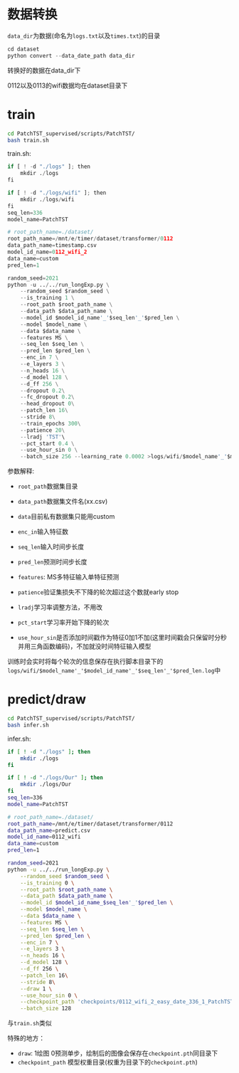 # 数据转换

`data_dir`为数据(命名为`logs.txt`以及`times.txt`)的目录

```python
cd dataset
python convert --data_date_path data_dir
```

转换好的数据在data_dir下

0112以及0113的wifi数据均在dataset目录下

# train

```bash
cd PatchTST_supervised/scripts/PatchTST/
bash train.sh
```

train.sh:

```python
if [ ! -d "./logs" ]; then
    mkdir ./logs
fi

if [ ! -d "./logs/wifi" ]; then
    mkdir ./logs/wifi
fi
seq_len=336
model_name=PatchTST

# root_path_name=./dataset/
root_path_name=/mnt/e/timer/dataset/transformer/0112
data_path_name=timestamp.csv
model_id_name=0112_wifi_2
data_name=custom
pred_len=1

random_seed=2021
python -u ../../run_longExp.py \
    --random_seed $random_seed \
    --is_training 1 \
    --root_path $root_path_name \
    --data_path $data_path_name \
    --model_id $model_id_name'_'$seq_len'_'$pred_len \
    --model $model_name \
    --data $data_name \
    --features MS \
    --seq_len $seq_len \
    --pred_len $pred_len \
    --enc_in 7 \
    --e_layers 3 \
    --n_heads 16 \
    --d_model 128 \
    --d_ff 256 \
    --dropout 0.2\
    --fc_dropout 0.2\
    --head_dropout 0\
    --patch_len 16\
    --stride 8\
    --train_epochs 300\
    --patience 20\
    --lradj 'TST'\
    --pct_start 0.4 \
    --use_hour_sin 0 \
    --batch_size 256 --learning_rate 0.0002 >logs/wifi/$model_name'_'$model_id_name'_'$seq_len'_'$pred_len.log 
```

参数解释:

- `root_path`数据集目录
- `data_path`数据集文件名(xx.csv)
- `data`目前私有数据集只能用custom

- `enc_in`输入特征数
- `seq_len`输入时间步长度
- `pred_len`预测时间步长度
- `features`: MS多特征输入单特征预测
- `patience`验证集损失不下降的轮次超过这个数就early stop
- `lradj`学习率调整方法，不用改
- `pct_start`学习率开始下降的轮次
- `use_hour_sin`是否添加时间戳作为特征0加1不加(这里时间戳会只保留时分秒并用三角函数编码)，不加就没时间特征输入模型

训练时会实时将每个轮次的信息保存在执行脚本目录下的`logs/wifi/$model_name'_'$model_id_name'_'$seq_len'_'$pred_len.log`中



# predict/draw

```bash
cd PatchTST_supervised/scripts/PatchTST/
bash infer.sh
```

infer.sh:

```bash
if [ ! -d "./logs" ]; then
    mkdir ./logs
fi

if [ ! -d "./logs/Our" ]; then
    mkdir ./logs/Our
fi
seq_len=336
model_name=PatchTST

# root_path_name=./dataset/
root_path_name=/mnt/e/timer/dataset/transformer/0112
data_path_name=predict.csv
model_id_name=0112_wifi
data_name=custom
pred_len=1

random_seed=2021
python -u ../../run_longExp.py \
    --random_seed $random_seed \
    --is_training 0 \
    --root_path $root_path_name \
    --data_path $data_path_name \
    --model_id $model_id_name_$seq_len'_'$pred_len \
    --model $model_name \
    --data $data_name \
    --features MS \
    --seq_len $seq_len \
    --pred_len $pred_len \
    --enc_in 7 \
    --e_layers 3 \
    --n_heads 16 \
    --d_model 128 \
    --d_ff 256 \
    --patch_len 16\
    --stride 8\
    --draw 1 \
    --use_hour_sin 0 \
    --checkpoint_path 'checkpoints/0112_wifi_2_easy_date_336_1_PatchTST_custom_ftMS_sl336_ll48_pl1_dm128_nh16_el3_dl1_df256_fc1_ebtimeF_dtTrue_Exp_0'\
    --batch_size 128
```

与`train.sh`类似

特殊的地方：

- `draw`: 1绘图 0预测单步，绘制后的图像会保存在`checkpoint.pth`同目录下
- `checkpoint_path` 模型权重目录(权重为目录下的`checkpoint.pth`)
